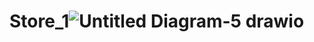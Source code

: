 # Store_1![Untitled Diagram-5 drawio](https://github.com/wateringplaces/Store_1/assets/116834672/3bc07a52-040b-421e-ab08-2b3565a2856e)
